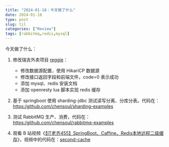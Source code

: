 ```yaml
---
title: "2024-01-18｜今天做了什么"
date: 2024-01-18
type: post
slug: til
categories: ["Review"]
tags: [rabbitmq,redis,mysql]
---
```




今天做了什么：

1. 修改瑞吉外卖项目 [reggie](https:/github.com/chensoul/reggie)：
   - 修改数据源配置，使用 HikariCP 数据源
   - 修改接口返回字段和前端文件，code=0 表示成功
   - 添加 mysql、redis 安装文档
   - 添加 openresty lua 脚本实现 redis 缓存

2. 基于 springboot 使用 sharding-jdbc 测试读写分离、分库分表。代码在：[https:/github.com/chensoul/sharding-examples](https:/github.com/chensoul/sharding-examples)
3. 测试 RabbitMQ 生产、消费，代码在：[https:/github.com/chensoul/rabbitmq-examples](https:/github.com/chensoul/rabbitmq-examples)
4. 观看 B 站视频《[【IT老齐455】SpringBoot、Caffine、Redis本地远程二级缓存](https:/www.bilibili.com/video/BV1Le41117ct/)》，视频中的代码在：[second-cache](https:/github.com/chensoul/spring-boot-redis-exmples/tree/main/second-cache)
